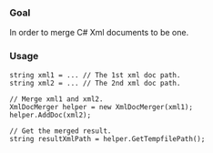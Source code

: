 ### Goal
In order to merge C# Xml documents to be one. 

### Usage

    string xml1 = ... // The 1st xml doc path.
    string xml2 = ... // The 2nd xml doc path.

    // Merge xml1 and xml2.
    XmlDocMerger helper = new XmlDocMerger(xml1);
    helper.AddDoc(xml2);

    // Get the merged result.
    string resultXmlPath = helper.GetTempfilePath();